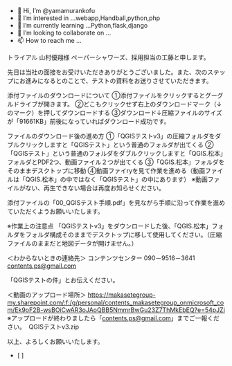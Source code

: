 - 👋 Hi, I’m @yamamurankofu
- 👀 I’m interested in ...webapp,Handball,python,php
- 🌱 I’m currently learning ...Python,flask,django
- 💞️ I’m looking to collaborate on ...
- 📫 How to reach me ...

<!---
yamamurankofu/yamamurankofu is a ✨ special ✨ repository because its `README.md` (this file) appears on your GitHub profile.
You can click the Preview link to take a look at your changes.
--->

トライアル
山村優翔様
ペーパーシャワーズ、採用担当の工藤と申します。

先日は当社の面接をお受けいただきありがとうございました。また、次のステップにお進みになるとのことで、テストの資料をお送りさせていただきます。

添付ファイルのダウンロードについて
①添付ファイルをクリックするとグーグルドライブが開きます。
②どこもクリックせず右上のダウンロードマーク（↓のマーク）を押してダウンロードする
③ダウンロード↓圧縮ファイルのサイズが「91661KB」前後になっていればダウンロード成功です。


ファイルのダウンロード後の進め方
①「QGISテストv3」の圧縮フォルダをダブルクリックしますと「QGISテスト」という普通のフォルダが出てくる
②「QGISテスト」という普通のフォルダをダブルクリックしますと「QGIS.松本」フォルダとPDF2つ、動画ファイル２つが出てくる
③「QGIS.松本」フォルダをそのままデスクトップに移動
④動画ファイryを見て作業を進める（動画ファイルは「QGIS.松本」の中ではなく「QGISテスト」の中にあります）
※動画ファイルがない、再生できない場合は再度お知らせください。

添付ファイルの「00_QGISテスト手順.pdf」を見ながら手順に沿って作業を進めていただくようお願いいたします。

※作業上の注意点
「QGISテストv3」をダウンロードした後、「QGIS.松本」フォルダをフォルダ構成そのままでデスクトップに移して使用してください。（圧縮ファイルのままだと地図データが開けません。）

＜わからないときの連絡先＞
コンテンツセンター
090－9516－3641
contents.ps@gmail.com

「QGISテストの件」とお伝えください。


＜動画のアップロード場所＞
https://makasetegroup-my.sharepoint.com/:f:/g/personal/contents_makasetegroup_onmicrosoft_com/Ek9oF2B-wsBOiCwAR3oJAoQBB5NmmrBwGu23Z7ThMkEbEQ?e=54pJZi
※アップロードが終わりましたら「contents.ps@gmail.com」までご一報ください。
 QGISテストv3.zip

以上、よろしくお願いいたします。
- [ ] 

